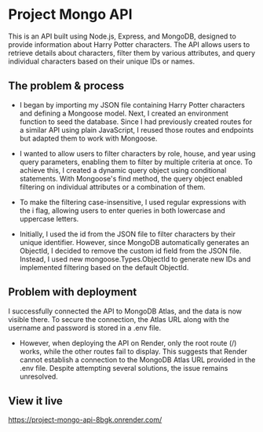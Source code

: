 # Project Mongo API

This is an API built using Node.js, Express, and MongoDB, designed to provide information about Harry Potter characters. The API allows users to retrieve details about characters, filter them by various attributes, and query individual characters based on their unique IDs or names.

## The problem & process

- I began by importing my JSON file containing Harry Potter characters and defining a Mongoose model. Next, I created an environment function to seed the database. Since I had previously created routes for a similar API using plain JavaScript, I reused those routes and endpoints but adapted them to work with Mongoose.

- I wanted to allow users to filter characters by role, house, and year using query parameters, enabling them to filter by multiple criteria at once. To achieve this, I created a dynamic query object using conditional statements. With Mongoose's find method, the query object enabled filtering on individual attributes or a combination of them.

- To make the filtering case-insensitive, I used regular expressions with the i flag, allowing users to enter queries in both lowercase and uppercase letters.

- Initially, I used the id from the JSON file to filter characters by their unique identifier. However, since MongoDB automatically generates an ObjectId, I decided to remove the custom id field from the JSON file. Instead, I used new mongoose.Types.ObjectId to generate new IDs and implemented filtering based on the default ObjectId. 

## Problem with deployment
I successfully connected the API to MongoDB Atlas, and the data is now visible there. To secure the connection, the Atlas URL  along with the username and password is stored in a .env file.

- However, when deploying the API on Render, only the root route (/) works, while the other routes fail to display. This suggests that Render cannot establish a connection to the MongoDB Atlas URL provided in the .env file. Despite attempting several solutions, the issue remains unresolved. 

## View it live

https://project-mongo-api-8bgk.onrender.com/

